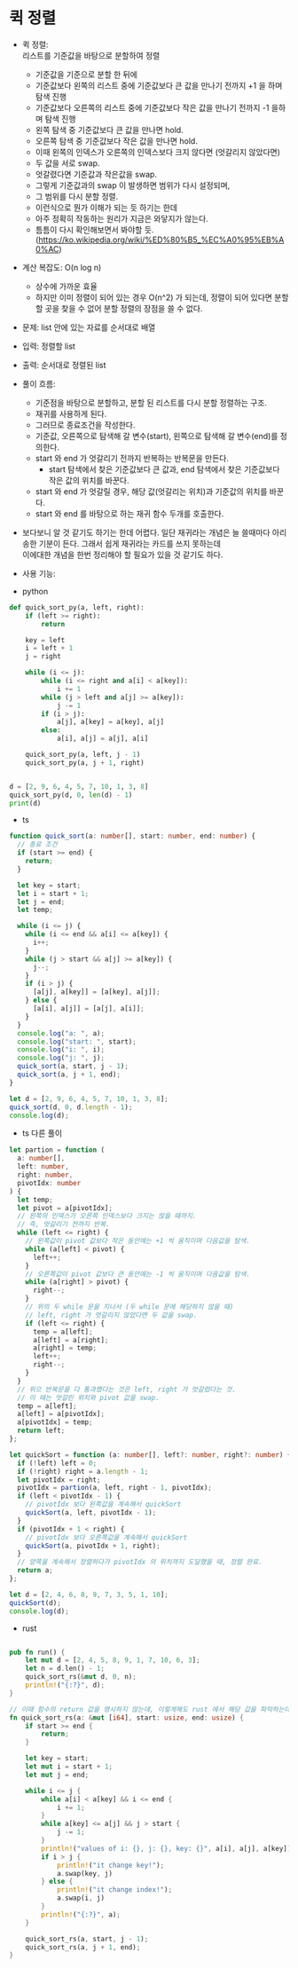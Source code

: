 # 퀵 정렬

- 퀵 정렬:  
   리스트를 기준값을 바탕으로 분할하여 정렬

  - 기준값을 기준으로 분할 한 뒤에
  - 기준값보다 왼쪽의 리스트 중에 기준값보다 큰 값을 만나기 전까지 +1 을 하며 탐색 진행
  - 기준값보다 오른쪽의 리스트 중에 기준값보다 작은 값을 만나기 전까지 -1 을하며 탐색 진행
  - 왼쪽 탐색 중 기준값보다 큰 값을 만나면 hold.
  - 오른쪽 탐색 중 기준값보다 작은 값을 만나면 hold.
  - 이때 왼쪽의 인덱스가 오른쪽의 인덱스보다 크지 않다면 (엇갈리지 않았다면)
  - 두 값을 서로 swap.
  - 엇갈렸다면 기준값과 작은값을 swap.
  - 그렇게 기준값과의 swap 이 발생하면 범위가 다시 설정되며,
  - 그 범위를 다시 분할 정렬.
  - 이런식으로 뭔가 이해가 되는 듯 하기는 한데
  - 아주 정확히 작동하는 원리가 지금은 와닿지가 않는다.
  - 틈틈이 다시 확인해보면서 봐야할 듯. (https://ko.wikipedia.org/wiki/%ED%80%B5_%EC%A0%95%EB%A0%AC)

- 계산 복잡도: O(n log n)

  - 상수에 가까운 효율
  - 하지만 이미 정렬이 되어 있는 경우 O(n^2) 가 되는데,
    정렬이 되어 있다면 분할 할 곳을 찾을 수 없어 분할 정렬의 장점을 쓸 수 없다.

- 문제: list 안에 있는 자료를 순서대로 배열
- 입력: 정렬할 list
- 출력: 순서대로 정렬된 list

- 풀이 흐름:

  - 기준점을 바탕으로 분할하고, 분할 된 리스트를 다시 분할 정렬하는 구조.
  - 재귀를 사용하게 된다.
  - 그러므로 종료조건을 작성한다.
  - 기준값, 오른쪽으로 탐색해 갈 변수(start), 왼쪽으로 탐색해 갈 변수(end)를 정의한다.
  - start 와 end 가 엇갈리기 전까지 반복하는 반복문을 만든다.
    - start 탐색에서 찾은 기준값보다 큰 값과, end 탐색에서 찾은 기준값보다 작은 값의 위치를 바꾼다.
  - start 와 end 가 엇갈릴 경우, 해당 값(엇갈리는 위치)과 기준값의 위치를 바꾼다.
  - start 와 end 를 바탕으로 하는 재귀 함수 두개를 호출한다.

- 보다보니 알 것 같기도 하기는 한데 어렵다. 일단 재귀라는 개념은 늘 쓸때마다 아리송한 기분이 든다. 그래서 쉽게 재귀라는 카드를 쓰지 못하는데  
  이에대한 개념을 한번 정리해야 할 필요가 있을 것 같기도 하다.

- 사용 기능:

* python

```python
def quick_sort_py(a, left, right):
    if (left >= right):
        return

    key = left
    i = left + 1
    j = right

    while (i <= j):
        while (i <= right and a[i] < a[key]):
            i += 1
        while (j > left and a[j] >= a[key]):
            j -= 1
        if (i > j):
            a[j], a[key] = a[key], a[j]
        else:
            a[i], a[j] = a[j], a[i]

    quick_sort_py(a, left, j - 1)
    quick_sort_py(a, j + 1, right)


d = [2, 9, 6, 4, 5, 7, 10, 1, 3, 8]
quick_sort_py(d, 0, len(d) - 1)
print(d)


```

- ts

```ts
function quick_sort(a: number[], start: number, end: number) {
  // 종료 조건
  if (start >= end) {
    return;
  }

  let key = start;
  let i = start + 1;
  let j = end;
  let temp;

  while (i <= j) {
    while (i <= end && a[i] <= a[key]) {
      i++;
    }
    while (j > start && a[j] >= a[key]) {
      j--;
    }
    if (i > j) {
      [a[j], a[key]] = [a[key], a[j]];
    } else {
      [a[i], a[j]] = [a[j], a[i]];
    }
  }
  console.log("a: ", a);
  console.log("start: ", start);
  console.log("i: ", i);
  console.log("j: ", j);
  quick_sort(a, start, j - 1);
  quick_sort(a, j + 1, end);
}

let d = [2, 9, 6, 4, 5, 7, 10, 1, 3, 8];
quick_sort(d, 0, d.length - 1);
console.log(d);
```

- ts 다른 풀이

```ts
let partion = function (
  a: number[],
  left: number,
  right: number,
  pivotIdx: number
) {
  let temp;
  let pivot = a[pivotIdx];
  // 왼쪽의 인덱스가 오른쪽 인덱스보다 크지는 않을 때까지.
  // 즉, 엇갈리기 전까지 반복.
  while (left <= right) {
    // 왼쪽값이 pivot 값보다 작은 동안에는 +1 씩 움직이며 다음값을 탐색.
    while (a[left] < pivot) {
      left++;
    }
    // 오른쪽값이 pivot 값보다 큰 동안에는 -1 씩 움직이며 다음값을 탐색.
    while (a[right] > pivot) {
      right--;
    }
    // 위의 두 while 문을 지나서 (두 while 문에 해당하지 않을 때)
    // left, right 가 엇갈리지 않았다면 두 값을 swap.
    if (left <= right) {
      temp = a[left];
      a[left] = a[right];
      a[right] = temp;
      left++;
      right--;
    }
  }
  // 위으 반복문을 다 통과했다는 것은 left, right 가 엇갈렸다는 것.
  // 이 때는 엇갈린 위치와 pivot 값을 swap.
  temp = a[left];
  a[left] = a[pivotIdx];
  a[pivotIdx] = temp;
  return left;
};

let quickSort = function (a: number[], left?: number, right?: number) {
  if (!left) left = 0;
  if (!right) right = a.length - 1;
  let pivotIdx = right;
  pivotIdx = partion(a, left, right - 1, pivotIdx);
  if (left < pivotIdx - 1) {
    // pivotIdx 보다 왼쪽값을 계속해서 quickSort
    quickSort(a, left, pivotIdx - 1);
  }
  if (pivotIdx + 1 < right) {
    // pivotIdx 보다 오른쪽값을 계속해서 quickSort
    quickSort(a, pivotIdx + 1, right);
  }
  // 양쪽을 계속해서 정렬하다가 pivotIdx 의 위치까지 도달했을 때, 정렬 완료.
  return a;
};

let d = [2, 4, 6, 8, 9, 7, 3, 5, 1, 10];
quickSort(d);
console.log(d);
```

- rust

```rust

pub fn run() {
    let mut d = [2, 4, 5, 8, 9, 1, 7, 10, 6, 3];
    let n = d.len() - 1;
    quick_sort_rs(&mut d, 0, n);
    println!("{:?}", d);
}

// 이때 함수의 return 값을 명시하지 않는데, 이렇게해도 rust 에서 해당 값을 파악하는데, 이럴 때 명시하려면 어떻게 하는지 확인해봐도 하겠다.
fn quick_sort_rs(a: &mut [i64], start: usize, end: usize) {
    if start >= end {
        return;
    }

    let key = start;
    let mut i = start + 1;
    let mut j = end;

    while i <= j {
        while a[i] < a[key] && i <= end {
            i += 1;
        }
        while a[key] <= a[j] && j > start {
            j -= 1;
        }
        println!("values of i: {}, j: {}, key: {}", a[i], a[j], a[key]);
        if i > j {
            println!("it change key!");
            a.swap(key, j)
        } else {
            println!("it change index!");
            a.swap(i, j)
        }
        println!("{:?}", a);
    }

    quick_sort_rs(a, start, j - 1);
    quick_sort_rs(a, j + 1, end);
}


```
